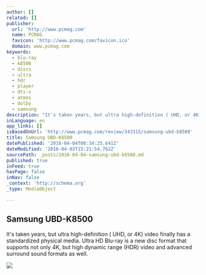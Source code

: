 ```yaml
---
author: []
related: []
publisher:
  url: 'http://www.pcmag.com'
  name: PCMAG
  favicon: 'http://www.pcmag.com/favicon.ico'
  domain: www.pcmag.com
keywords:
  - blu-ray
  - k8500
  - discs
  - ultra
  - hdr
  - player
  - dts-x
  - atmos
  - dolby
  - samsung
description: "It's taken years, but ultra high-definition ( UHD, or 4K) video finally has a standardized physical media. Ultra HD Blu-ray is a new disc format that supports not only 4K, but high dynamic range (HDR) video and advanced surround sound formats as well."
inLanguage: en
app_links: []
isBasedOnUrl: 'http://www.pcmag.com/review/343315/samsung-ubd-k8500'
title: Samsung UBD-K8500
datePublished: '2016-04-04T08:34:25.641Z'
dateModified: '2016-04-03T15:21:54.762Z'
sourcePath: _posts/2016-04-04-samsung-ubd-k8500.md
published: true
inFeed: true
hasPage: false
inNav: false
_context: 'http://schema.org'
_type: MediaObject

---
```

<article style=""><h1>Samsung UBD-K8500</h1><p>It's taken years, but ultra high-definition ( UHD, or 4K) video finally has a standardized physical media. Ultra HD Blu-ray is a new disc format that supports not only 4K, but high dynamic range (HDR) video and advanced surround sound formats as well.</p><img src="http://www1.pcmag.com/media/images/499391-samsung-ubd-k8500.jpg?thumb=y" /></article>